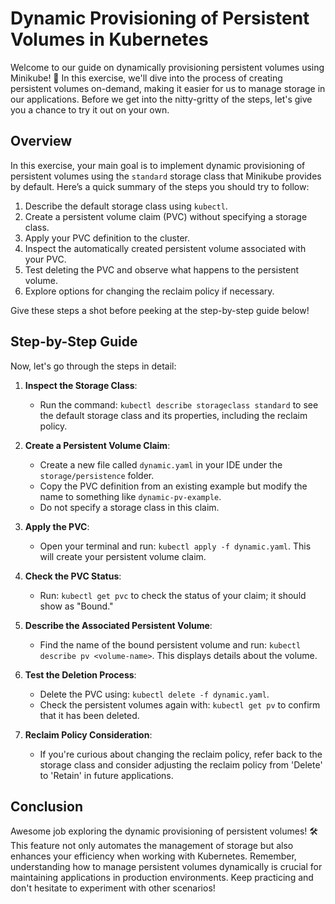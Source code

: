 # Dynamic Provisioning of Persistent Volumes in Kubernetes

Welcome to our guide on dynamically provisioning persistent volumes using Minikube! 🚀 In this exercise, we'll dive into the process of creating persistent volumes on-demand, making it easier for us to manage storage in our applications. Before we get into the nitty-gritty of the steps, let's give you a chance to try it out on your own.

## Overview

In this exercise, your main goal is to implement dynamic provisioning of persistent volumes using the `standard` storage class that Minikube provides by default. Here’s a quick summary of the steps you should try to follow:

1. Describe the default storage class using `kubectl`.
2. Create a persistent volume claim (PVC) without specifying a storage class.
3. Apply your PVC definition to the cluster.
4. Inspect the automatically created persistent volume associated with your PVC.
5. Test deleting the PVC and observe what happens to the persistent volume.
6. Explore options for changing the reclaim policy if necessary.

Give these steps a shot before peeking at the step-by-step guide below!

## Step-by-Step Guide

Now, let's go through the steps in detail:

1. **Inspect the Storage Class**:

   - Run the command: `kubectl describe storageclass standard` to see the default storage class and its properties, including the reclaim policy.

2. **Create a Persistent Volume Claim**:

   - Create a new file called `dynamic.yaml` in your IDE under the `storage/persistence` folder.
   - Copy the PVC definition from an existing example but modify the name to something like `dynamic-pv-example`.
   - Do not specify a storage class in this claim.

3. **Apply the PVC**:

   - Open your terminal and run: `kubectl apply -f dynamic.yaml`. This will create your persistent volume claim.

4. **Check the PVC Status**:

   - Run: `kubectl get pvc` to check the status of your claim; it should show as "Bound."

5. **Describe the Associated Persistent Volume**:

   - Find the name of the bound persistent volume and run: `kubectl describe pv <volume-name>`. This displays details about the volume.

6. **Test the Deletion Process**:

   - Delete the PVC using: `kubectl delete -f dynamic.yaml`.
   - Check the persistent volumes again with: `kubectl get pv` to confirm that it has been deleted.

7. **Reclaim Policy Consideration**:
   - If you're curious about changing the reclaim policy, refer back to the storage class and consider adjusting the reclaim policy from 'Delete' to 'Retain' in future applications.

## Conclusion

Awesome job exploring the dynamic provisioning of persistent volumes! 🛠️ This feature not only automates the management of storage but also enhances your efficiency when working with Kubernetes. Remember, understanding how to manage persistent volumes dynamically is crucial for maintaining applications in production environments. Keep practicing and don't hesitate to experiment with other scenarios!
